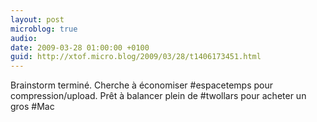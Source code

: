 ```yaml
---
layout: post
microblog: true
audio: 
date: 2009-03-28 01:00:00 +0100
guid: http://xtof.micro.blog/2009/03/28/t1406173451.html
---
```

Brainstorm terminé. Cherche à  économiser #espacetemps pour compression/upload. Prêt à balancer plein de #twollars pour acheter un gros #Mac
